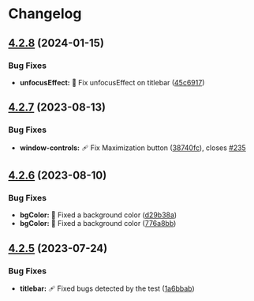 # Changelog

## [4.2.8](https://github.com/AlexTorresDev/custom-electron-titlebar/compare/v4.2.7...v4.2.8) (2024-01-15)


### Bug Fixes

* **unfocusEffect:** :bug: Fix unfocusEffect on titlebar ([45c6917](https://github.com/AlexTorresDev/custom-electron-titlebar/commit/45c6917c41743ba51fd6f44c3102f85600d66392))

## [4.2.7](https://github.com/AlexTorresDev/custom-electron-titlebar/compare/v4.2.6...v4.2.7) (2023-08-13)


### Bug Fixes

* **window-controls:** :adhesive_bandage: Fix Maximization button ([38740fc](https://github.com/AlexTorresDev/custom-electron-titlebar/commit/38740fcd9450b9b02654005f562a13c81bbc180e)), closes [#235](https://github.com/AlexTorresDev/custom-electron-titlebar/issues/235)

## [4.2.6](https://github.com/AlexTorresDev/custom-electron-titlebar/compare/v4.2.5...v4.2.6) (2023-08-10)


### Bug Fixes

* **bgColor:** :bug: Fixed a background color ([d29b38a](https://github.com/AlexTorresDev/custom-electron-titlebar/commit/d29b38a6d7841d51a916fde917b0e8e6d6de8928))
* **bgColor:** :bug: Fixed a background color ([776a8bb](https://github.com/AlexTorresDev/custom-electron-titlebar/commit/776a8bbd3e8eb8e371b600d26260caf38bdf92dd))

## [4.2.5](https://github.com/AlexTorresDev/custom-electron-titlebar/compare/v4.2.4...v4.2.5) (2023-07-24)


### Bug Fixes

* **titlebar:** :adhesive_bandage: Fixed bugs detected by the test ([1a6bbab](https://github.com/AlexTorresDev/custom-electron-titlebar/commit/1a6bbab23da624bcb5040eeff49ce7b8d8a0e0cb))
